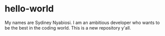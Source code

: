 # hello-world
My names are Sydiney Nyabiosi. I am an ambitious 
developer who wants to be the best in the coding world.
This is a new repository y'all.
